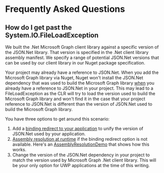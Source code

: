 # Frequently Asked Questions

## How do I get past the System.IO.FileLoadException

We built the .Net Microsoft Graph client library against a specific version of the JSON.Net library. That version is specified in the .Net client library assembly manifest. We specify a range of potential JSON.Net versions that can be used by our client library in our Nuget package specification. 

Your project may already have a reference to JSON.Net. When you add the Microsoft Graph library via Nuget, Nuget won't install the JSON.Net dependency that was used to build the Microsoft Graph library <u>when</u> you already have a reference to JSON.Net in your project. This may lead to a FileLoadException as the CLR will try to load the version used to build the Microsoft Graph library and won't find it in the case that your project reference to JSON.Net is different than the version of JSON.Net used to build the Microsoft Graph library.

 You have three options to get around this scenario:

1. Add a [binding redirect to your application](https://docs.microsoft.com/en-us/dotnet/framework/configure-apps/redirect-assembly-versions#redirecting-assembly-versions-at-the-app-level) to unify the version of JSON.Net used by your application.
2. [Assembly resolution at runtime](https://docs.microsoft.com/en-us/dotnet/framework/app-domains/resolve-assembly-loads) if the binding redirect option is not available. Here's an [AssemblyResolutionDemo](https://github.com/danmalcolm/AssemblyResolutionDemo) that shows how this works. 
3. Change the version of the JSON.Net dependency in your project to match the version used by Microsoft Graph .Net client library. This will be your only option for UWP applications at the time of this writing.